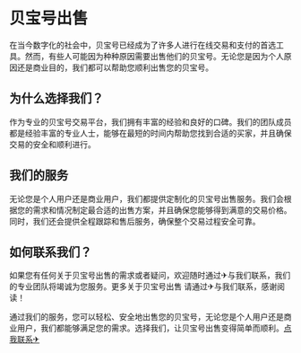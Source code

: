 # 贝宝号出售

在当今数字化的社会中，贝宝号已经成为了许多人进行在线交易和支付的首选工具。然而，有些人可能因为种种原因需要出售他们的贝宝号。无论您是因为个人原因还是商业目的，我们都可以帮助您顺利出售您的贝宝号。

## 为什么选择我们？

作为专业的贝宝号交易平台，我们拥有丰富的经验和良好的口碑。我们的团队成员都是经验丰富的专业人士，能够在最短的时间内帮助您找到合适的买家，并且确保交易的安全和顺利进行。

## 我们的服务

无论您是个人用户还是商业用户，我们都提供定制化的贝宝号出售服务。我们会根据您的需求和情况制定最合适的出售方案，并且确保您能够得到满意的交易价格。同时，我们还会提供全程跟踪和售后服务，确保整个交易过程安全可靠。

## 如何联系我们？

如果您有任何关于贝宝号出售的需求或者疑问，欢迎随时通过✈与我们联系，我们的专业团队将竭诚为您服务。更多关于贝宝号出售 请通过✈与我们联系，感谢阅读！

通过我们的服务，您可以轻松、安全地出售您的贝宝号，无论您是个人用户还是商业用户，我们都能够满足您的需求。选择我们，让贝宝号出售变得简单而顺利。[点我联系✈](https://ad.k02.cc)